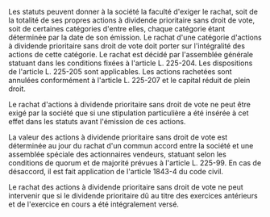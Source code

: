Les statuts peuvent donner à la société la faculté d'exiger le rachat, soit de la totalité de ses propres actions à dividende prioritaire sans droit de vote, soit de certaines catégories d'entre elles, chaque catégorie étant déterminée par la date de son émission. Le rachat d'une catégorie d'actions à dividende prioritaire sans droit de vote doit porter sur l'intégralité des actions de cette catégorie. Le rachat est décidé par l'assemblée générale statuant dans les conditions fixées à l'article L. 225-204. Les dispositions de l'article L. 225-205 sont applicables. Les actions rachetées sont annulées conformément à l'article L. 225-207 et le capital réduit de plein droit.

Le rachat d'actions à dividende prioritaire sans droit de vote ne peut être exigé par la société que si une stipulation particulière a été insérée à cet effet dans les statuts avant l'émission de ces actions.

La valeur des actions à dividende prioritaire sans droit de vote est déterminée au jour du rachat d'un commun accord entre la société et une assemblée spéciale des actionnaires vendeurs, statuant selon les conditions de quorum et de majorité prévues à l'article L. 225-99. En cas de désaccord, il est fait application de l'article 1843-4 du code civil.

Le rachat des actions à dividende prioritaire sans droit de vote ne peut intervenir que si le dividende prioritaire dû au titre des exercices antérieurs et de l'exercice en cours a été intégralement versé.

